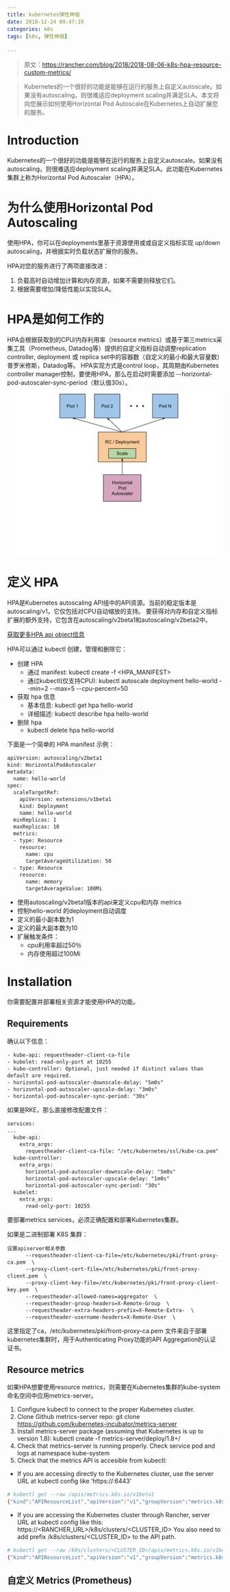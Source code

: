 ```yaml
---
title: kubernetes弹性伸缩
date: 2018-12-24 09:47:19
categories: k8s
tags: [k8s, 弹性伸缩]

---
```


> 原文：https://rancher.com/blog/2018/2018-08-06-k8s-hpa-resource-custom-metrics/

>Kubernetes的一个很好的功能是能够在运行的服务上自定义autoscale。如果没有autoscaling，则很难适应deployment scaling并满足SLA。本文将向您展示如何使用Horizo​​ntal Pod Autoscale在Kubernetes上自动扩展您的服务。

# Introduction

Kubernetes的一个很好的功能是能够在运行的服务上自定义autoscale。如果没有autoscaling，则很难适应deployment scaling并满足SLA。此功能在Kubernetes集群上称为Horizo​​ntal Pod Autoscaler（HPA）。
# 为什么使用Horizo​​ntal Pod Autoscaling
使用HPA，你可以在deployments里基于资源使用或或自定义指标实现 up/down autoscaling，并根据实时负载状态扩展你的服务。

HPA对您的服务进行了两项直接改进：
 1. 负载高时自动增加计算和内存资源，如果不需要则释放它们。
 2. 根据需要增加/降低性能以实现SLA。

# HPA是如何工作的
HPA会根据获取到的CPU/内存利用率（resource metrics）或基于第三metrics采集工具（Prometheus, Datadog等）提供的自定义指标自动调整replication controller, deployment 或 replica set中的容器数（自定义的最小和最大容量数）普罗米修斯，Datadog等。
HPA实现方式是control loop，其周期由Kubernetes controller manager控制，要使用HPA，那么在启动时需要添加 --horizo​​ntal-pod-autoscaler-sync-period（默认值30s）。

![HPA schema](https://raw.githubusercontent.com/liupeng0518/e-book/master/k8s/.images/horizontal-pod-autoscaler.svg)
# 定义 HPA
HPA是Kubernetes autoscaling API组中的API资源。当前的稳定版本是autoscaling/v1，它仅包括对CPU自动缩放的支持。
要获得对内存和自定义指标扩展的额外支持，它包含在autoscaling/v2beta1和autoscaling/v2beta2中。

[获取更多HPA api object信息](https://git.k8s.io/community/contributors/design-proposals/autoscaling/horizontal-pod-autoscaler.md#horizontalpodautoscaler-object)

HPA可以通过 kubectl 创建，管理和删除它：

- 创建 HPA
  - 通过 manifest: kubectl create -f <HPA_MANIFEST>
  - 通过kubectl(仅支持CPU): kubectl autoscale deployment hello-world --min=2 --max=5 --cpu-percent=50
- 获取 hpa 信息
  - 基本信息: kubectl get hpa hello-world
  - 详细描述: kubectl describe hpa hello-world
- 删除 hpa
  - kubectl delete hpa hello-world

下面是一个简单的 HPA manifest 示例：
```
apiVersion: autoscaling/v2beta1
kind: HorizontalPodAutoscaler
metadata:
  name: hello-world
spec:
  scaleTargetRef:
    apiVersion: extensions/v1beta1
    kind: Deployment
    name: hello-world
  minReplicas: 1
  maxReplicas: 10
  metrics:
  - type: Resource
    resource:
      name: cpu
      targetAverageUtilization: 50
  - type: Resource
    resource:
      name: memory
      targetAverageValue: 100Mi
```

  - 使用autoscaling/v2beta1版本的api来定义cpu和内存 metrics
  - 控制hello-world 的deployment自动调度
  - 定义的最小副本数为1
  - 定义的最大副本数为10
  - 扩展触发条件：
    - cpu利用率超过50％
    - 内存使用超过100Mi

# Installation
你需要配置并部署相关资源才能使用HPA的功能。
## Requirements

确认以下信息：
```
- kube-api: requestheader-client-ca-file 
- kubelet: read-only-port at 10255 
- kube-controller: Optional, just needed if distinct values than default are required. 
- horizontal-pod-autoscaler-downscale-delay: "5m0s" 
- horizontal-pod-autoscaler-upscale-delay: "3m0s" 
- horizontal-pod-autoscaler-sync-period: "30s"
```
如果是RKE，那么直接修改配置文件：
```
services:
...
  kube-api: 
    extra_args: 
      requestheader-client-ca-file: "/etc/kubernetes/ssl/kube-ca.pem"
  kube-controller:
    extra_args: 
      horizontal-pod-autoscaler-downscale-delay: "5m0s"
      horizontal-pod-autoscaler-upscale-delay: "1m0s"
      horizontal-pod-autoscaler-sync-period: "30s"
  kubelet:
    extra_args:
      read-only-port: 10255
```
要部署metrics services，必须正确配置和部署Kubernetes集群。

如果是二进制部署 K8S 集群：
```
设置apiserver相关参数
      --requestheader-client-ca-file=/etc/kubernetes/pki/front-proxy-ca.pem  \
      --proxy-client-cert-file=/etc/kubernetes/pki/front-proxy-client.pem  \
      --proxy-client-key-file=/etc/kubernetes/pki/front-proxy-client-key.pem  \
      --requestheader-allowed-names=aggregator  \
      --requestheader-group-headers=X-Remote-Group  \
      --requestheader-extra-headers-prefix=X-Remote-Extra-  \
      --requestheader-username-headers=X-Remote-User  \
```

这里指定了ca，/etc/kubernetes/pki/front-proxy-ca.pem 文件来自于部署kubernetes集群时，用于Authenticating Proxy功能的API Aggregation的认证 证书。

## Resource metrics
如果HPA想要使用resource metrics，则需要在Kubernetes集群的kube-system命名空间中应用metrics-server。
1. Configure kubectl to connect to the proper Kubernetes cluster.
2. Clone Github metrics-server repo: git clone https://github.com/kubernetes-incubator/metrics-server
3. Install metrics-server package (assuming that Kubernetes is up to version 1.8): kubectl create -f metrics-server/deploy/1.8+/
4. Check that metrics-server is running properly. Check service pod and logs at namespace kube-system
5. Check that the metrics API is accesible from kubectl:
  - If you are accessing directly to the Kubernetes cluster, use the server URL at kubectl config like ‘https://:6443’
```bash
# kubectl get --raw /apis/metrics.k8s.io/v1beta1
{"kind":"APIResourceList","apiVersion":"v1","groupVersion":"metrics.k8s.io/v1beta1","resources":[{"name":"nodes","singularName":"","namespaced":false,"kind":"NodeMetrics","verbs":["get","list"]},{"name":"pods","singularName":"","namespaced":true,"kind":"PodMetrics","verbs":["get","list"]}]}
```
  - If you are accessing the Kubernetes cluster through Rancher, server URL at kubectl config like this: https://<RANCHER_URL>/k8s/clusters/<CLUSTER_ID> You also need to add prefix /k8s/clusters/<CLUSTER_ID> to the API path.
```bash
# kubectl get --raw /k8s/clusters/<CLUSTER_ID>/apis/metrics.k8s.io/v1beta1
{"kind":"APIResourceList","apiVersion":"v1","groupVersion":"metrics.k8s.io/v1beta1","resources":[{"name":"nodes","singularName":"","namespaced":false,"kind":"NodeMetrics","verbs":["get","list"]},{"name":"pods","singularName":"","namespaced":true,"kind":"PodMetrics","verbs":["get","list"]}]}
```

## 自定义 Metrics (Prometheus)


